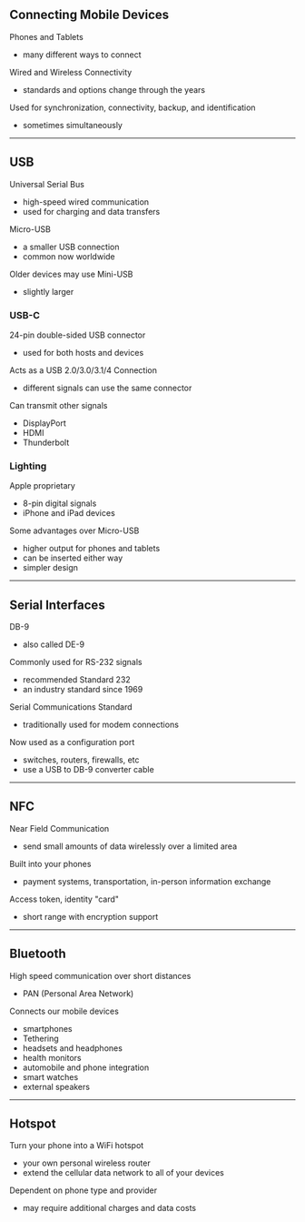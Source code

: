## Connecting Mobile Devices 
Phones and Tablets
- many different ways to connect 

Wired and Wireless Connectivity
- standards and options change through the years

Used for synchronization, connectivity, backup, and identification 
- sometimes simultaneously
---
## USB
Universal Serial Bus
- high-speed wired communication 
- used for charging and data transfers 

Micro-USB
- a smaller USB connection 
- common now worldwide 

Older devices may use Mini-USB 
- slightly larger 
### USB-C
24-pin double-sided USB connector 
- used for both hosts and devices 

Acts as a USB 2.0/3.0/3.1/4 Connection 
- different signals can use the same connector 

Can transmit other signals 
- DisplayPort
- HDMI
- Thunderbolt 
### Lighting 
Apple proprietary
- 8-pin digital signals 
- iPhone and iPad devices 

Some advantages over Micro-USB
- higher output for phones and tablets 
- can be inserted either way 
- simpler design 
---
## Serial Interfaces 
DB-9
- also called DE-9

Commonly used for RS-232 signals 
- recommended Standard 232 
- an industry standard since 1969 

Serial Communications Standard 
- traditionally used for modem connections 

Now used as a configuration port 
- switches, routers, firewalls, etc
- use a USB to DB-9 converter cable 
---
## NFC
Near Field Communication 
- send small amounts of data wirelessly over a limited area 

Built into your phones
- payment systems, transportation, in-person information exchange 

Access token, identity "card"
- short range with encryption support 
---
## Bluetooth 
High speed communication over short distances 
- PAN (Personal Area Network)

Connects our mobile devices 
- smartphones
- Tethering 
- headsets and headphones 
- health monitors 
- automobile and phone integration 
- smart watches 
- external speakers 
---
## Hotspot 
Turn your phone into a WiFi hotspot 
- your own personal wireless router 
- extend the cellular data network to all of your devices 

Dependent on phone type and provider 
- may require additional charges and data costs 